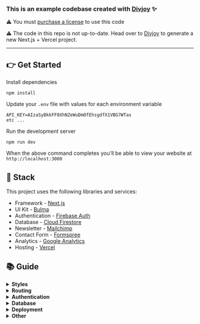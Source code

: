 ### This is an example codebase created with [Divjoy](https://divjoy.com/?utm_campaign=github-divjoy-next-vercel&utm_source=github&utm_medium=website&utm_content=brand) ✨<br/>

⚠️ You must [purchase a license](https://divjoy.com/?utm_campaign=github-divjoy-next-vercel&utm_source=github&utm_medium=website&utm_content=purchase) to use this code

⚠️ The code in this repo is not up-to-date. Head over to [Divjoy](https://divjoy.com/?utm_campaign=github-divjoy-next-vercel&utm_source=github&utm_medium=website&utm_content=purchase) to generate a new Next.js + Vercel project.

<hr/>

## 👉 Get Started

Install dependencies

```
npm install
```

Update your `.env` file with values for each environment variable

```
API_KEY=AIzaSyBkkFF0XhNZeWuDmOfEhsgdfX1VBG7WTas
etc ...
```

Run the development server

```
npm run dev
```

When the above command completes you'll be able to view your website at `http://localhost:3000`

## 🥞 Stack

This project uses the following libraries and services:

- Framework - [Next.js](https://nextjs.org)
- UI Kit - [Bulma](https://bulma.io)
- Authentication - [Firebase Auth](https://firebase.google.com/products/auth)
- Database - [Cloud Firestore](https://firebase.google.com/products/firestore)
- Newsletter - [Mailchimp](https://mailchimp.com)
- Contact Form - [Formspree](https://formspree.io)
- Analytics - [Google Analytics](https://googleanalytics.com)
- Hosting - [Vercel](https://vercel.com)

## 📚 Guide

  <details>
    <summary><b>Styles</b></summary>
    <p>
      You can edit Bulma SASS variables in the global stylesheet located at <code><a href="src/styles/global.scss">src/styles/global.scss</a></code>. Variables allow you to control global styles (like colors and fonts), as well as element specific styles (like button padding). Before overriding Bulma elements with custom style check the <a href="https://bulma.io/documentation">Bulma docs</a> to see if you can do what need by tweaking a SASS variable.
    </p>
    <p>
      Custom styles are located in their related component's directory. For example, if any custom style is applied to the Navbar component you'll find it in <code>src/components/Navbar.scss</code>. We ensure custom styles are scoped to their component by prepending the classname with the component name (such as <code>.Navbar__brand</code>). This ensures styles never affect elements in other components. If styles need to be re-used in multiple components consider creating a new component that encapsulates that style and structure and using that component in multiple places.
    </p>
  </details>

  <details>
    <summary><b>Routing</b></summary>
    <p>
      This project uses the built-in Next.js router and its convenient <code>useRouter</code> hook. Learn more in the <a target="_blank" href="https://github.com/zeit/next.js/#routing">Next.js docs</a>.
    
    ```jsx
    import Link from 'next/link';
import { useRouter } from 'next/router';

    function MyComponent(){
      // Get the router object
      const router = useRouter();

      // Get value from query string (?postId=123) or route param (/:postId)
      console.log(router.query.postId);

      // Get current pathname
      console.log(router.pathname)

      // Navigate with the <Link> component or with router.push()
      return (
        <div>
          <Link href="/about"><a>About</a></Link>
          <button onClick={(e) => router.push('/about')}>About</button>
        </div>
      );
    }
    ```
    </p>

  </details>

  <details>
<summary><b>Authentication</b></summary>
<p>
  This project uses <a href="https://firebase.google.com">Firebase Auth</a> and includes a convenient <code>useAuth</code> hook (located in <code><a href="src/util/auth.js">src/util/auth.js</a></code>) that wraps Firebase and gives you common authentication methods. Depending on your needs you may want to edit this file and expose more Firebase functionality.

```js
import { useAuth } from './../util/auth.js';

function MyComponent(){
  // Get the auth object in any component
  const auth = useAuth();

  // Depending on auth state show signin or signout button
  // auth.user will either be an object, null when loading, or false if signed out
  return (
    <div>
      {auth.user ? (
        <button onClick={(e) => auth.signout()}>Signout</button>
      ) : (
        <button onClick={(e) => auth.signin('hello@divjoy.com', 'yolo')}>Signin</button>
      )}
    </div>
  );
}
```

</p>
</details>
  
  <details>
<summary><b>Database</b></summary>

<p>
  This project uses <a href="https://firebase.google.com/products/firestore">Cloud Firestore</a> and includes some data fetching hooks to get you started (located in <code><a href="src/util/db.js">src/util/db.js</a></code>). You'll want to edit that file and add any additional query hooks you need for your project.

```js
import { useAuth } from './../util/auth.js';
import { useUser } from './../util/db.js';

function MyComponent(){
  const auth = useAuth();

  // Fetch extra user info from database
  // It's okay if uid is undefined while auth is still loading
  // The hook will return a "loading" status until it has a uid to fetch data
  const uid = auth.user ? auth.user.uid : undefined;
  const { data: user, status } = useUser(uid);

  // Once we have the user data then display their name
  return (
    <div>
      {status === "loading" ? (
        <span>One moment please</span>
      ) : (
        <span>Hello {user.name}</span>
      )}
    </div>
  );
}
```

</p>
</details>

  <details>
    <summary><b>Deployment</b></summary>
    <p>
    Install the Vercel CLI

```
npm install -g vercel
```

Add each variable from `.env` to your Vercel project with the following command. You'll be prompted to enter its value and then choose one or more environments (development, preview, or production).
<a target="_blank" href="https://vercel.com/docs/v2/build-step#environment-variables">Learn more here</a>.

```
vercel env add VARIABLE_NAME
```

Run this command to deploy a preview (for testing a live deployment)

```
vercel
```

Run this command to deploy to production

```
vercel --prod
```

See the <a target="_blank" href="https://vercel.com/docs/v2/platform/deployments">Vercel docs</a> for more details.
</p>

  </details>

  <details>
    <summary><b>Other</b></summary>
    <p>
      The <a href="https://github.com/zeit/next.js">Next.js documentation</a> covers many other topics.
      This project was initially created using <a href="https://divjoy.com?ref=readme_other">Divjoy</a>, a React codebase generator. Feel free to ask questions in the <a href="https://spectrum.chat/divjoy">Divjoy forum</a> and we'll do our best to help you out.
    </p>
  </details>

